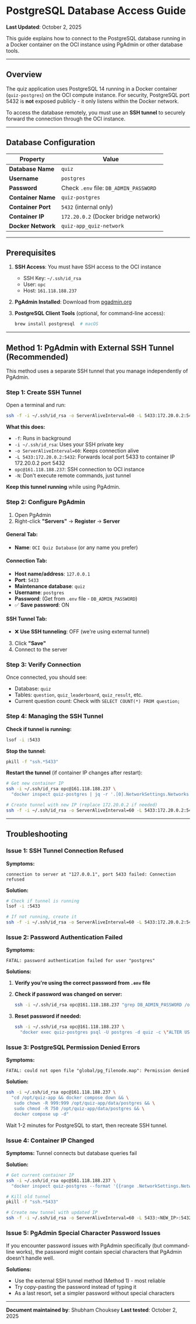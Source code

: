 # PostgreSQL Database Access Guide

**Last Updated**: October 2, 2025

This guide explains how to connect to the PostgreSQL database running in a Docker container on the OCI instance using PgAdmin or other database tools.

---

## Overview

The quiz application uses PostgreSQL 14 running in a Docker container (`quiz-postgres`) on the OCI compute instance. For security, PostgreSQL port 5432 is **not** exposed publicly - it only listens within the Docker network.

To access the database remotely, you must use an **SSH tunnel** to securely forward the connection through the OCI instance.

---

## Database Configuration

| Property | Value |
|----------|-------|
| **Database Name** | `quiz` |
| **Username** | `postgres` |
| **Password** | Check `.env` file: `DB_ADMIN_PASSWORD` |
| **Container Name** | `quiz-postgres` |
| **Container Port** | `5432` (internal only) |
| **Container IP** | `172.20.0.2` (Docker bridge network) |
| **Docker Network** | `quiz-app_quiz-network` |

---

## Prerequisites

1. **SSH Access**: You must have SSH access to the OCI instance
   - SSH Key: `~/.ssh/id_rsa`
   - User: `opc`
   - Host: `161.118.188.237`

2. **PgAdmin Installed**: Download from [pgadmin.org](https://www.pgadmin.org/download/)

3. **PostgreSQL Client Tools** (optional, for command-line access):
   ```bash
   brew install postgresql  # macOS
   ```

---

## Method 1: PgAdmin with External SSH Tunnel (Recommended)

This method uses a separate SSH tunnel that you manage independently of PgAdmin.

### Step 1: Create SSH Tunnel

Open a terminal and run:

```bash
ssh -f -i ~/.ssh/id_rsa -o ServerAliveInterval=60 -L 5433:172.20.0.2:5432 opc@161.118.188.237 -N
```

**What this does:**
- `-f`: Runs in background
- `-i ~/.ssh/id_rsa`: Uses your SSH private key
- `-o ServerAliveInterval=60`: Keeps connection alive
- `-L 5433:172.20.0.2:5432`: Forwards local port 5433 to container IP 172.20.0.2 port 5432
- `opc@161.118.188.237`: SSH connection to OCI instance
- `-N`: Don't execute remote commands, just tunnel

**Keep this tunnel running** while using PgAdmin.

### Step 2: Configure PgAdmin

1. Open PgAdmin
2. Right-click **"Servers"** → **Register** → **Server**

#### General Tab:
- **Name**: `OCI Quiz Database` (or any name you prefer)

#### Connection Tab:
- **Host name/address**: `127.0.0.1`
- **Port**: `5433`
- **Maintenance database**: `quiz`
- **Username**: `postgres`
- **Password**: (Get from `.env` file - `DB_ADMIN_PASSWORD`)
- ✅ **Save password**: ON

#### SSH Tunnel Tab:
- ❌ **Use SSH tunneling**: OFF (we're using external tunnel)

3. Click **"Save"**
4. Connect to the server

### Step 3: Verify Connection

Once connected, you should see:
- Database: `quiz`
- Tables: `question`, `quiz_leaderboard`, `quiz_result`, etc.
- Current question count: Check with `SELECT COUNT(*) FROM question;`

### Step 4: Managing the SSH Tunnel

**Check if tunnel is running:**
```bash
lsof -i :5433
```

**Stop the tunnel:**
```bash
pkill -f "ssh.*5433"
```

**Restart the tunnel** (if container IP changes after restart):
```bash
# Get new container IP
ssh -i ~/.ssh/id_rsa opc@161.118.188.237 \
  "docker inspect quiz-postgres | jq -r '.[0].NetworkSettings.Networks | to_entries[] | .value.IPAddress'"

# Create tunnel with new IP (replace 172.20.0.2 if needed)
ssh -f -i ~/.ssh/id_rsa -o ServerAliveInterval=60 -L 5433:172.20.0.2:5432 opc@161.118.188.237 -N
```

---

## Troubleshooting

### Issue 1: SSH Tunnel Connection Refused

**Symptoms:**
```
connection to server at "127.0.0.1", port 5433 failed: Connection refused
```

**Solution:**
```bash
# Check if tunnel is running
lsof -i :5433

# If not running, create it
ssh -f -i ~/.ssh/id_rsa -o ServerAliveInterval=60 -L 5433:172.20.0.2:5432 opc@161.118.188.237 -N
```

### Issue 2: Password Authentication Failed

**Symptoms:**
```
FATAL: password authentication failed for user "postgres"
```

**Solutions:**

1. **Verify you're using the correct password from `.env` file**

2. **Check if password was changed on server:**
   ```bash
   ssh -i ~/.ssh/id_rsa opc@161.118.188.237 "grep DB_ADMIN_PASSWORD /opt/quiz-app/.env"
   ```

3. **Reset password if needed:**
   ```bash
   ssh -i ~/.ssh/id_rsa opc@161.118.188.237 \
     "docker exec quiz-postgres psql -U postgres -d quiz -c \"ALTER USER postgres WITH PASSWORD '<YOUR_PASSWORD>';\""
   ```

### Issue 3: PostgreSQL Permission Denied Errors

**Symptoms:**
```
FATAL: could not open file "global/pg_filenode.map": Permission denied
```

**Solution:**
```bash
ssh -i ~/.ssh/id_rsa opc@161.118.188.237 \
  "cd /opt/quiz-app && docker compose down && \
   sudo chown -R 999:999 /opt/quiz-app/data/postgres && \
   sudo chmod -R 750 /opt/quiz-app/data/postgres && \
   docker compose up -d"
```

Wait 1-2 minutes for PostgreSQL to start, then recreate SSH tunnel.

### Issue 4: Container IP Changed

**Symptoms:** Tunnel connects but database queries fail

**Solution:**
```bash
# Get current container IP
ssh -i ~/.ssh/id_rsa opc@161.118.188.237 \
  "docker inspect quiz-postgres --format '{{range .NetworkSettings.Networks}}{{.IPAddress}}{{end}}'"

# Kill old tunnel
pkill -f "ssh.*5433"

# Create new tunnel with updated IP
ssh -f -i ~/.ssh/id_rsa -o ServerAliveInterval=60 -L 5433:<NEW_IP>:5432 opc@161.118.188.237 -N
```

### Issue 5: PgAdmin Special Character Password Issues

If you encounter password issues with PgAdmin specifically (but command-line works), the password might contain special characters that PgAdmin doesn't handle well.

**Solutions:**
- Use the external SSH tunnel method (Method 1) - most reliable
- Try copy-pasting the password instead of typing it
- As a last resort, set a simpler password without special characters

---

**Document maintained by**: Shubham Chouksey
**Last tested**: October 2, 2025
